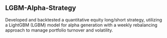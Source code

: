 ## LGBM-Alpha-Strategy

Developed and backtested a quantitative equity long/short strategy, utilizing a LightGBM (LGBM) model for alpha generation with a weekly rebalancing approach to manage portfolio turnover and volatility.
